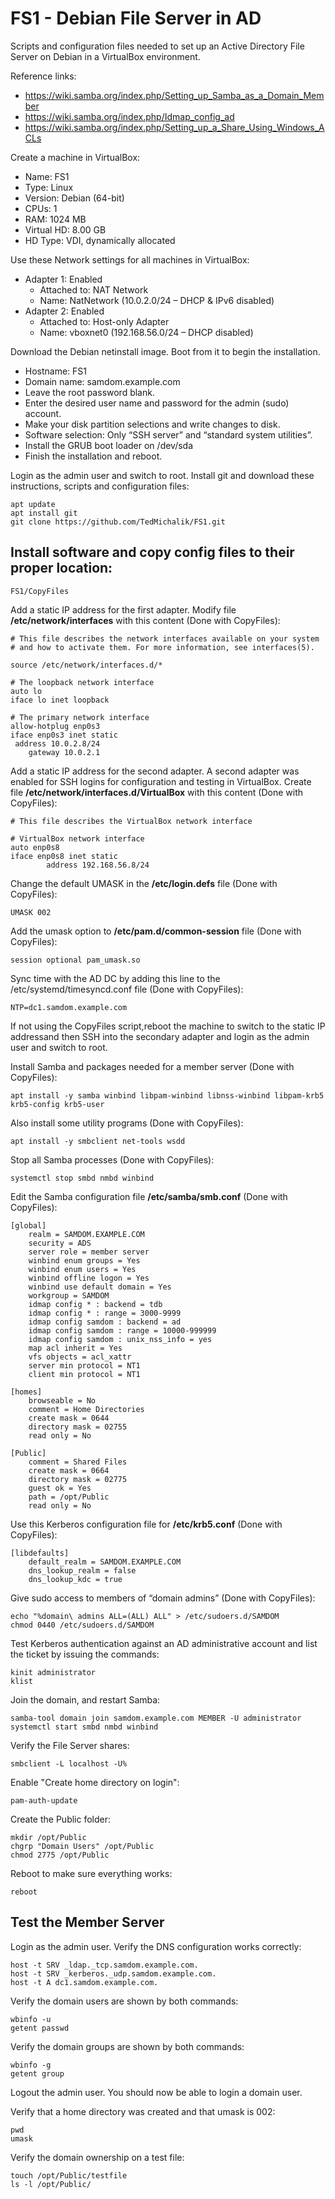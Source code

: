 # FS1 - Debian File Server in AD
Scripts and configuration files needed to set up an Active Directory File Server on Debian in a VirtualBox environment.

Reference links:

* https://wiki.samba.org/index.php/Setting_up_Samba_as_a_Domain_Member
* https://wiki.samba.org/index.php/Idmap_config_ad
* https://wiki.samba.org/index.php/Setting_up_a_Share_Using_Windows_ACLs

Create a machine in VirtualBox:

* Name: FS1
* Type: Linux
* Version: Debian (64-bit)
* CPUs: 1
* RAM: 1024 MB
* Virtual HD: 8.00 GB
* HD Type: VDI, dynamically allocated

Use these Network settings for all machines in VirtualBox:

* Adapter 1: Enabled
  * Attached to: NAT Network
  * Name: NatNetwork  (10.0.2.0/24 – DHCP & IPv6 disabled)
* Adapter 2: Enabled
  * Attached to: Host-only Adapter
  * Name: vboxnet0 (192.168.56.0/24 – DHCP disabled)

Download the Debian netinstall image. Boot from it to begin the installation.

* Hostname: FS1
* Domain name: samdom.example.com
* Leave the root password blank.
* Enter the desired user name and password for the admin (sudo) account.
* Make your disk partition selections and write changes to disk.
* Software selection: Only “SSH server” and “standard system utilities”.
* Install the GRUB boot loader on /dev/sda
* Finish the installation and reboot.

Login as the admin user and switch to root.
Install git and download these instructions, scripts and configuration files:
```
apt update
apt install git
git clone https://github.com/TedMichalik/FS1.git
```
## Install software and copy config files to their proper location:
```
FS1/CopyFiles
```
Add a static IP address for the first adapter.
Modify file **/etc/network/interfaces** with this content (Done with CopyFiles):
```
# This file describes the network interfaces available on your system
# and how to activate them. For more information, see interfaces(5).

source /etc/network/interfaces.d/*

# The loopback network interface
auto lo
iface lo inet loopback

# The primary network interface
allow-hotplug enp0s3
iface enp0s3 inet static
 address 10.0.2.8/24
	gateway 10.0.2.1
```
Add a static IP address for the second adapter.
A second adapter was enabled for SSH logins for configuration and testing in VirtualBox.
Create file **/etc/network/interfaces.d/VirtualBox** with this content (Done with CopyFiles):
```
# This file describes the VirtualBox network interface

# VirtualBox network interface
auto enp0s8
iface enp0s8 inet static
        address 192.168.56.8/24
```
Change the default UMASK in the **/etc/login.defs** file (Done with CopyFiles):
```
UMASK 002
```
Add the umask option to **/etc/pam.d/common-session** file (Done with CopyFiles):
```
session optional pam_umask.so
```
Sync time with the AD DC by adding this line to the /etc/systemd/timesyncd.conf file (Done with CopyFiles):
```
NTP=dc1.samdom.example.com
```
If not using the CopyFiles script,reboot the machine to switch to the static IP addressand then
SSH into the secondary adapter and login as the admin user and switch to root.

Install Samba and packages needed for a member server (Done with CopyFiles):
```
apt install -y samba winbind libpam-winbind libnss-winbind libpam-krb5 krb5-config krb5-user
```
Also install some utility programs (Done with CopyFiles):
```
apt install -y smbclient net-tools wsdd
```
Stop all Samba processes (Done with CopyFiles):
```
systemctl stop smbd nmbd winbind
```
Edit the Samba configuration file **/etc/samba/smb.conf** (Done with CopyFiles):
```
[global]
	realm = SAMDOM.EXAMPLE.COM
	security = ADS
	server role = member server
	winbind enum groups = Yes
	winbind enum users = Yes
	winbind offline logon = Yes
	winbind use default domain = Yes
	workgroup = SAMDOM
	idmap config * : backend = tdb
	idmap config * : range = 3000-9999
	idmap config samdom : backend = ad
	idmap config samdom : range = 10000-999999
	idmap config samdom : unix_nss_info = yes
	map acl inherit = Yes
	vfs objects = acl_xattr
	server min protocol = NT1
	client min protocol = NT1

[homes]
	browseable = No
	comment = Home Directories
	create mask = 0644
	directory mask = 02755
	read only = No

[Public]
	comment = Shared Files
	create mask = 0664
	directory mask = 02775
	guest ok = Yes
	path = /opt/Public
	read only = No
```
Use this Kerberos configuration file for **/etc/krb5.conf** (Done with CopyFiles):
```
[libdefaults]
    default_realm = SAMDOM.EXAMPLE.COM
    dns_lookup_realm = false
    dns_lookup_kdc = true
```
Give sudo access to members of “domain admins” (Done with CopyFiles):
```
echo "%domain\ admins ALL=(ALL) ALL" > /etc/sudoers.d/SAMDOM
chmod 0440 /etc/sudoers.d/SAMDOM
```
Test Kerberos authentication against an AD administrative account and list the ticket by issuing the commands:
```
kinit administrator
klist
```
Join the domain, and restart Samba:
```
samba-tool domain join samdom.example.com MEMBER -U administrator
systemctl start smbd nmbd winbind
```
Verify the File Server shares:
```
smbclient -L localhost -U%
```
Enable "Create home directory on login":
```
pam-auth-update
```
Create the Public folder:
```
mkdir /opt/Public
chgrp "Domain Users" /opt/Public
chmod 2775 /opt/Public
```
Reboot to make sure everything works:
```
reboot
```
## Test the Member Server
Login as the admin user. Verify the DNS configuration works correctly:
```
host -t SRV _ldap._tcp.samdom.example.com.
host -t SRV _kerberos._udp.samdom.example.com.
host -t A dc1.samdom.example.com.
```
Verify the domain users are shown by both commands:
```
wbinfo -u
getent passwd
```
Verify the domain groups are shown by both commands:
```
wbinfo -g
getent group
```
Logout the admin user. You should now be able to login a domain user.

Verify that a home directory was created and that umask is 002:
```
pwd
umask
```
Verify the domain ownership on a test file:
```
touch /opt/Public/testfile
ls -l /opt/Public/
```

